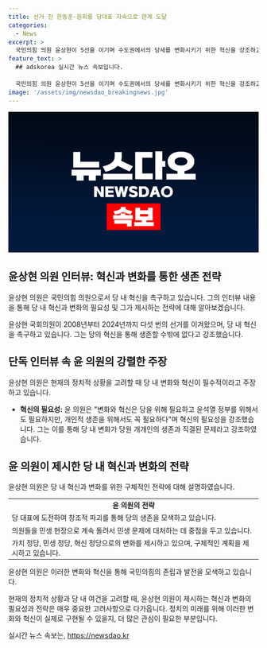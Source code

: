 ```yaml
---
title: 선거 진 한동훈·원희룡 당대표 자숙으로 한계 도달
categories:
  - News
excerpt: >
  국민의힘 의원 윤상현이 5선을 이기며 수도권에서의 당세를 변화시키기 위한 혁신을 강조하고 있다. 그는 당 대표 선거에 도전하며 언더독으로서 당을 살리겠다고 강조했고, 민생 챙기며 보수가치를 세울 것이라고 주장했다. 또한, 당원들의 자존심 문제와 당의 약화된 당세에 대해 비판하며, 가치 정당, 민생 정당, 혁신 정당으로의 변화를 제안하고 있다. 또한 지금이 혁신하기 좋은 시점이라며 당의 변화와 혁신이 시급하다고 강조했다.
feature_text: >
  ## adskorea 실시간 뉴스 속보입니다.

  국민의힘 의원 윤상현이 5선을 이기며 수도권에서의 당세를 변화시키기 위한 혁신을 강조하고 있다. 그는 당 대표 선거에 도전하며 언더독으로서 당을 살리겠다고 강조했고, 민생 챙기며 보수가치를 세울 것이라고 주장했다. 또한, 당원들의 자존심 문제와 당의 약화된 당세에 대해 비판하며, 가치 정당, 민생 정당, 혁신 정당으로의 변화를 제안하고 있다. 또한 지금이 혁신하기 좋은 시점이라며 당의 변화와 혁신이 시급하다고 강조했다.
image: '/assets/img/newsdao_breakingnews.jpg'
---
```


<p><img src="/assets/img/newsdao_breakingnews.jpg" alt="adskorea 속보" /></p>

<h2 data-ke-size="size26">윤상현 의원 인터뷰: 혁신과 변화를 통한 생존 전략</h2>

<p>윤상현 의원은 국민의힘 의원으로서 당 내 혁신을 촉구하고 있습니다. 그의 인터뷰 내용을 통해 당 내 혁신과 변화의 필요성 및 그가 제시하는 전략에 대해 알아보겠습니다.</p>

<p data-ke-size="size16">윤상현 국회의원이 2008년부터 2024년까지 다섯 번의 선거를 이겨왔으며, 당 내 혁신을 촉구하고 있습니다. 그는 당의 혁신을 통해 생존할 수밖에 없다고 강조했습니다.</p>

<h2 data-ke-size="size24">단독 인터뷰 속 윤 의원의 강렬한 주장</h2>

<p>윤상현 의원은 현재의 정치적 상황을 고려할 때 당 내 변화와 혁신이 필수적이라고 주장하고 있습니다.</p>

<ul>
  <li><b>혁신의 필요성:</b> 윤 의원은 "변화와 혁신은 당을 위해 필요하고 윤석열 정부를 위해서도 필요하지만, 개인적 생존을 위해서도 꼭 필요하다"며 혁신의 필요성을 강조했습니다. 그는 이를 통해 당 내 변화가 당원 개개인의 생존과 직결된 문제라고 강조하였습니다.</li>
</ul>

<h2 data-ke-size="size24">윤 의원이 제시한 당 내 혁신과 변화의 전략</h2>

<p>윤상현 의원은 당 내 혁신과 변화를 위한 구체적인 전략에 대해 설명하였습니다.</p>

<table>
  <tr>
    <td style="text-align: center; height: 17px;"><b>윤 의원의 전략</b></td>
  <tr>
  <tr>
    <td>당 대표에 도전하여 창조적 파괴를 통해 당의 생존을 모색하고 있습니다.</td>
  </tr>
  <tr>
    <td>의원들을 민생 현장으로 계속 돌려서 민생 문제에 대처하는 데 중점을 두고 있습니다.</td>
  </tr>
  <tr>
    <td>가치 정당, 민생 정당, 혁신 정당으로의 변화를 제시하고 있으며, 구체적인 계획을 제시하고 있습니다.</td>
  </tr>
</table>

<p>윤상현 의원은 이러한 변화와 혁신을 통해 국민의힘의 존립과 발전을 모색하고 있습니다.</p>

<p data-ke-size="size16">현재의 정치적 상황과 당 내 여건을 고려할 때, 윤상현 의원이 제시하는 혁신과 변화의 필요성과 전략은 매우 중요한 고려사항으로 다가옵니다. 정치의 미래를 위해 이러한 변화와 혁신이 실제로 구현될 수 있을지, 더 많은 관심이 필요한 부분입니다.</p>
실시간 뉴스 속보는, <a href="https://newsdao.kr" rel="dofollow">https://newsdao.kr</a>


